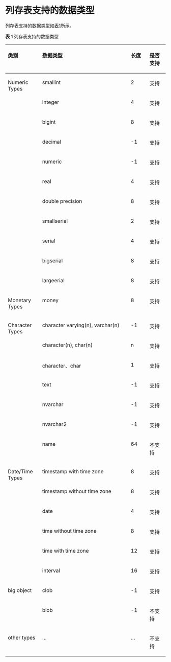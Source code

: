 # 列存表支持的数据类型<a name="ZH-CN_TOPIC_0289900452"></a>

列存表支持的数据类型如[表1](#zh-cn_topic_0283136748_zh-cn_topic_0237121962_table1899319136548)所示。

**表 1**  列存表支持的数据类型

<a name="zh-cn_topic_0283136748_zh-cn_topic_0237121962_table1899319136548"></a>
<table><thead align="left"><tr id="zh-cn_topic_0283136748_zh-cn_topic_0237121962_row829010145541"><th class="cellrowborder" valign="top" width="21.41%" id="mcps1.2.5.1.1"><p id="zh-cn_topic_0283136748_zh-cn_topic_0237121962_p182901514135411"><a name="zh-cn_topic_0283136748_zh-cn_topic_0237121962_p182901514135411"></a><a name="zh-cn_topic_0283136748_zh-cn_topic_0237121962_p182901514135411"></a>类别</p>
</th>
<th class="cellrowborder" valign="top" width="55.25%" id="mcps1.2.5.1.2"><p id="zh-cn_topic_0283136748_zh-cn_topic_0237121962_p15290191416548"><a name="zh-cn_topic_0283136748_zh-cn_topic_0237121962_p15290191416548"></a><a name="zh-cn_topic_0283136748_zh-cn_topic_0237121962_p15290191416548"></a>数据类型</p>
</th>
<th class="cellrowborder" valign="top" width="11.67%" id="mcps1.2.5.1.3"><p id="zh-cn_topic_0283136748_zh-cn_topic_0237121962_p16290114125415"><a name="zh-cn_topic_0283136748_zh-cn_topic_0237121962_p16290114125415"></a><a name="zh-cn_topic_0283136748_zh-cn_topic_0237121962_p16290114125415"></a>长度</p>
</th>
<th class="cellrowborder" valign="top" width="11.67%" id="mcps1.2.5.1.4"><p id="zh-cn_topic_0283136748_zh-cn_topic_0237121962_p10290131475415"><a name="zh-cn_topic_0283136748_zh-cn_topic_0237121962_p10290131475415"></a><a name="zh-cn_topic_0283136748_zh-cn_topic_0237121962_p10290131475415"></a>是否支持</p>
</th>
</tr>
</thead>
<tbody><tr id="zh-cn_topic_0283136748_zh-cn_topic_0237121962_row729018142548"><td class="cellrowborder" rowspan="11" valign="top" width="21.41%" headers="mcps1.2.5.1.1 "><p id="zh-cn_topic_0283136748_zh-cn_topic_0237121962_p4290171415543"><a name="zh-cn_topic_0283136748_zh-cn_topic_0237121962_p4290171415543"></a><a name="zh-cn_topic_0283136748_zh-cn_topic_0237121962_p4290171415543"></a>Numeric Types</p>
</td>
<td class="cellrowborder" valign="top" width="55.25%" headers="mcps1.2.5.1.2 "><p id="zh-cn_topic_0283136748_zh-cn_topic_0237121962_p142901314175410"><a name="zh-cn_topic_0283136748_zh-cn_topic_0237121962_p142901314175410"></a><a name="zh-cn_topic_0283136748_zh-cn_topic_0237121962_p142901314175410"></a>smallint</p>
</td>
<td class="cellrowborder" valign="top" width="11.67%" headers="mcps1.2.5.1.3 "><p id="zh-cn_topic_0283136748_zh-cn_topic_0237121962_p1629011148541"><a name="zh-cn_topic_0283136748_zh-cn_topic_0237121962_p1629011148541"></a><a name="zh-cn_topic_0283136748_zh-cn_topic_0237121962_p1629011148541"></a>2</p>
</td>
<td class="cellrowborder" valign="top" width="11.67%" headers="mcps1.2.5.1.4 "><p id="zh-cn_topic_0283136748_zh-cn_topic_0237121962_p729031415540"><a name="zh-cn_topic_0283136748_zh-cn_topic_0237121962_p729031415540"></a><a name="zh-cn_topic_0283136748_zh-cn_topic_0237121962_p729031415540"></a>支持</p>
</td>
</tr>
<tr id="zh-cn_topic_0283136748_zh-cn_topic_0237121962_row17290191415415"><td class="cellrowborder" valign="top" headers="mcps1.2.5.1.1 "><p id="zh-cn_topic_0283136748_zh-cn_topic_0237121962_p12290101405412"><a name="zh-cn_topic_0283136748_zh-cn_topic_0237121962_p12290101405412"></a><a name="zh-cn_topic_0283136748_zh-cn_topic_0237121962_p12290101405412"></a>integer</p>
</td>
<td class="cellrowborder" valign="top" headers="mcps1.2.5.1.2 "><p id="zh-cn_topic_0283136748_zh-cn_topic_0237121962_p929001420541"><a name="zh-cn_topic_0283136748_zh-cn_topic_0237121962_p929001420541"></a><a name="zh-cn_topic_0283136748_zh-cn_topic_0237121962_p929001420541"></a>4</p>
</td>
<td class="cellrowborder" valign="top" headers="mcps1.2.5.1.3 "><p id="zh-cn_topic_0283136748_zh-cn_topic_0237121962_p17290114165413"><a name="zh-cn_topic_0283136748_zh-cn_topic_0237121962_p17290114165413"></a><a name="zh-cn_topic_0283136748_zh-cn_topic_0237121962_p17290114165413"></a>支持</p>
</td>
</tr>
<tr id="zh-cn_topic_0283136748_zh-cn_topic_0237121962_row329091415410"><td class="cellrowborder" valign="top" headers="mcps1.2.5.1.1 "><p id="zh-cn_topic_0283136748_zh-cn_topic_0237121962_p1929011418548"><a name="zh-cn_topic_0283136748_zh-cn_topic_0237121962_p1929011418548"></a><a name="zh-cn_topic_0283136748_zh-cn_topic_0237121962_p1929011418548"></a>bigint</p>
</td>
<td class="cellrowborder" valign="top" headers="mcps1.2.5.1.2 "><p id="zh-cn_topic_0283136748_zh-cn_topic_0237121962_p1129018145546"><a name="zh-cn_topic_0283136748_zh-cn_topic_0237121962_p1129018145546"></a><a name="zh-cn_topic_0283136748_zh-cn_topic_0237121962_p1129018145546"></a>8</p>
</td>
<td class="cellrowborder" valign="top" headers="mcps1.2.5.1.3 "><p id="zh-cn_topic_0283136748_zh-cn_topic_0237121962_p529021435416"><a name="zh-cn_topic_0283136748_zh-cn_topic_0237121962_p529021435416"></a><a name="zh-cn_topic_0283136748_zh-cn_topic_0237121962_p529021435416"></a>支持</p>
</td>
</tr>
<tr id="zh-cn_topic_0283136748_zh-cn_topic_0237121962_row6290161445410"><td class="cellrowborder" valign="top" headers="mcps1.2.5.1.1 "><p id="zh-cn_topic_0283136748_zh-cn_topic_0237121962_p16290614175414"><a name="zh-cn_topic_0283136748_zh-cn_topic_0237121962_p16290614175414"></a><a name="zh-cn_topic_0283136748_zh-cn_topic_0237121962_p16290614175414"></a>decimal</p>
</td>
<td class="cellrowborder" valign="top" headers="mcps1.2.5.1.2 "><p id="zh-cn_topic_0283136748_zh-cn_topic_0237121962_p13290151417543"><a name="zh-cn_topic_0283136748_zh-cn_topic_0237121962_p13290151417543"></a><a name="zh-cn_topic_0283136748_zh-cn_topic_0237121962_p13290151417543"></a>-1</p>
</td>
<td class="cellrowborder" valign="top" headers="mcps1.2.5.1.3 "><p id="zh-cn_topic_0283136748_zh-cn_topic_0237121962_p1029031418543"><a name="zh-cn_topic_0283136748_zh-cn_topic_0237121962_p1029031418543"></a><a name="zh-cn_topic_0283136748_zh-cn_topic_0237121962_p1029031418543"></a>支持</p>
</td>
</tr>
<tr id="zh-cn_topic_0283136748_zh-cn_topic_0237121962_row629041410543"><td class="cellrowborder" valign="top" headers="mcps1.2.5.1.1 "><p id="zh-cn_topic_0283136748_zh-cn_topic_0237121962_p1129031485418"><a name="zh-cn_topic_0283136748_zh-cn_topic_0237121962_p1129031485418"></a><a name="zh-cn_topic_0283136748_zh-cn_topic_0237121962_p1129031485418"></a>numeric</p>
</td>
<td class="cellrowborder" valign="top" headers="mcps1.2.5.1.2 "><p id="zh-cn_topic_0283136748_zh-cn_topic_0237121962_p1329071465410"><a name="zh-cn_topic_0283136748_zh-cn_topic_0237121962_p1329071465410"></a><a name="zh-cn_topic_0283136748_zh-cn_topic_0237121962_p1329071465410"></a>-1</p>
</td>
<td class="cellrowborder" valign="top" headers="mcps1.2.5.1.3 "><p id="zh-cn_topic_0283136748_zh-cn_topic_0237121962_p1629001435418"><a name="zh-cn_topic_0283136748_zh-cn_topic_0237121962_p1629001435418"></a><a name="zh-cn_topic_0283136748_zh-cn_topic_0237121962_p1629001435418"></a>支持</p>
</td>
</tr>
<tr id="zh-cn_topic_0283136748_zh-cn_topic_0237121962_row1290114155417"><td class="cellrowborder" valign="top" headers="mcps1.2.5.1.1 "><p id="zh-cn_topic_0283136748_zh-cn_topic_0237121962_p1290101435412"><a name="zh-cn_topic_0283136748_zh-cn_topic_0237121962_p1290101435412"></a><a name="zh-cn_topic_0283136748_zh-cn_topic_0237121962_p1290101435412"></a>real</p>
</td>
<td class="cellrowborder" valign="top" headers="mcps1.2.5.1.2 "><p id="zh-cn_topic_0283136748_zh-cn_topic_0237121962_p1729012143548"><a name="zh-cn_topic_0283136748_zh-cn_topic_0237121962_p1729012143548"></a><a name="zh-cn_topic_0283136748_zh-cn_topic_0237121962_p1729012143548"></a>4</p>
</td>
<td class="cellrowborder" valign="top" headers="mcps1.2.5.1.3 "><p id="zh-cn_topic_0283136748_zh-cn_topic_0237121962_p15290514175418"><a name="zh-cn_topic_0283136748_zh-cn_topic_0237121962_p15290514175418"></a><a name="zh-cn_topic_0283136748_zh-cn_topic_0237121962_p15290514175418"></a>支持</p>
</td>
</tr>
<tr id="zh-cn_topic_0283136748_zh-cn_topic_0237121962_row1829015147548"><td class="cellrowborder" valign="top" headers="mcps1.2.5.1.1 "><p id="zh-cn_topic_0283136748_zh-cn_topic_0237121962_p6290101411549"><a name="zh-cn_topic_0283136748_zh-cn_topic_0237121962_p6290101411549"></a><a name="zh-cn_topic_0283136748_zh-cn_topic_0237121962_p6290101411549"></a>double precision</p>
</td>
<td class="cellrowborder" valign="top" headers="mcps1.2.5.1.2 "><p id="zh-cn_topic_0283136748_zh-cn_topic_0237121962_p16290114165416"><a name="zh-cn_topic_0283136748_zh-cn_topic_0237121962_p16290114165416"></a><a name="zh-cn_topic_0283136748_zh-cn_topic_0237121962_p16290114165416"></a>8</p>
</td>
<td class="cellrowborder" valign="top" headers="mcps1.2.5.1.3 "><p id="zh-cn_topic_0283136748_zh-cn_topic_0237121962_p72901414155413"><a name="zh-cn_topic_0283136748_zh-cn_topic_0237121962_p72901414155413"></a><a name="zh-cn_topic_0283136748_zh-cn_topic_0237121962_p72901414155413"></a>支持</p>
</td>
</tr>
<tr id="zh-cn_topic_0283136748_zh-cn_topic_0237121962_row11290201411546"><td class="cellrowborder" valign="top" headers="mcps1.2.5.1.1 "><p id="zh-cn_topic_0283136748_zh-cn_topic_0237121962_p142901014115417"><a name="zh-cn_topic_0283136748_zh-cn_topic_0237121962_p142901014115417"></a><a name="zh-cn_topic_0283136748_zh-cn_topic_0237121962_p142901014115417"></a>smallserial</p>
</td>
<td class="cellrowborder" valign="top" headers="mcps1.2.5.1.2 "><p id="zh-cn_topic_0283136748_zh-cn_topic_0237121962_p14290141414543"><a name="zh-cn_topic_0283136748_zh-cn_topic_0237121962_p14290141414543"></a><a name="zh-cn_topic_0283136748_zh-cn_topic_0237121962_p14290141414543"></a>2</p>
</td>
<td class="cellrowborder" valign="top" headers="mcps1.2.5.1.3 "><p id="zh-cn_topic_0283136748_zh-cn_topic_0237121962_p2290181419545"><a name="zh-cn_topic_0283136748_zh-cn_topic_0237121962_p2290181419545"></a><a name="zh-cn_topic_0283136748_zh-cn_topic_0237121962_p2290181419545"></a>支持</p>
</td>
</tr>
<tr id="zh-cn_topic_0283136748_zh-cn_topic_0237121962_row329031414544"><td class="cellrowborder" valign="top" headers="mcps1.2.5.1.1 "><p id="zh-cn_topic_0283136748_zh-cn_topic_0237121962_p16290121416541"><a name="zh-cn_topic_0283136748_zh-cn_topic_0237121962_p16290121416541"></a><a name="zh-cn_topic_0283136748_zh-cn_topic_0237121962_p16290121416541"></a>serial</p>
</td>
<td class="cellrowborder" valign="top" headers="mcps1.2.5.1.2 "><p id="zh-cn_topic_0283136748_zh-cn_topic_0237121962_p17290101435418"><a name="zh-cn_topic_0283136748_zh-cn_topic_0237121962_p17290101435418"></a><a name="zh-cn_topic_0283136748_zh-cn_topic_0237121962_p17290101435418"></a>4</p>
</td>
<td class="cellrowborder" valign="top" headers="mcps1.2.5.1.3 "><p id="zh-cn_topic_0283136748_zh-cn_topic_0237121962_p129020141544"><a name="zh-cn_topic_0283136748_zh-cn_topic_0237121962_p129020141544"></a><a name="zh-cn_topic_0283136748_zh-cn_topic_0237121962_p129020141544"></a>支持</p>
</td>
</tr>
<tr id="zh-cn_topic_0283136748_zh-cn_topic_0237121962_row122901114185414"><td class="cellrowborder" valign="top" headers="mcps1.2.5.1.1 "><p id="zh-cn_topic_0283136748_zh-cn_topic_0237121962_p1229051411545"><a name="zh-cn_topic_0283136748_zh-cn_topic_0237121962_p1229051411545"></a><a name="zh-cn_topic_0283136748_zh-cn_topic_0237121962_p1229051411545"></a>bigserial</p>
</td>
<td class="cellrowborder" valign="top" headers="mcps1.2.5.1.2 "><p id="zh-cn_topic_0283136748_zh-cn_topic_0237121962_p8290314155413"><a name="zh-cn_topic_0283136748_zh-cn_topic_0237121962_p8290314155413"></a><a name="zh-cn_topic_0283136748_zh-cn_topic_0237121962_p8290314155413"></a>8</p>
</td>
<td class="cellrowborder" valign="top" headers="mcps1.2.5.1.3 "><p id="zh-cn_topic_0283136748_zh-cn_topic_0237121962_p329061475416"><a name="zh-cn_topic_0283136748_zh-cn_topic_0237121962_p329061475416"></a><a name="zh-cn_topic_0283136748_zh-cn_topic_0237121962_p329061475416"></a>支持</p>
</td>
</tr>
    <tr id="zh-cn_topic_0283136748_zh-cn_topic_0237121962_row122901114185414"><td class="cellrowborder" valign="top" headers="mcps1.2.5.1.1 "><p id="zh-cn_topic_0283136748_zh-cn_topic_0237121962_p1229051411545"><a name="zh-cn_topic_0283136748_zh-cn_topic_0237121962_p1229051411545"></a><a name="zh-cn_topic_0283136748_zh-cn_topic_0237121962_p1229051411545"></a>largeerial</p>
</td>
<td class="cellrowborder" valign="top" headers="mcps1.2.5.1.2 "><p id="zh-cn_topic_0283136748_zh-cn_topic_0237121962_p8290314155413"><a name="zh-cn_topic_0283136748_zh-cn_topic_0237121962_p8290314155413"></a><a name="zh-cn_topic_0283136748_zh-cn_topic_0237121962_p8290314155413"></a>8</p>
</td>
<td class="cellrowborder" valign="top" headers="mcps1.2.5.1.3 "><p id="zh-cn_topic_0283136748_zh-cn_topic_0237121962_p329061475416"><a name="zh-cn_topic_0283136748_zh-cn_topic_0237121962_p329061475416"></a><a name="zh-cn_topic_0283136748_zh-cn_topic_0237121962_p329061475416"></a>支持</p>
</td>
</tr>
<tr id="zh-cn_topic_0283136748_zh-cn_topic_0237121962_row152905140543"><td class="cellrowborder" valign="top" width="21.41%" headers="mcps1.2.5.1.1 "><p id="zh-cn_topic_0283136748_zh-cn_topic_0237121962_p129081465413"><a name="zh-cn_topic_0283136748_zh-cn_topic_0237121962_p129081465413"></a><a name="zh-cn_topic_0283136748_zh-cn_topic_0237121962_p129081465413"></a>Monetary Types</p>
</td>
<td class="cellrowborder" valign="top" width="55.25%" headers="mcps1.2.5.1.2 "><p id="zh-cn_topic_0283136748_zh-cn_topic_0237121962_p2029014148549"><a name="zh-cn_topic_0283136748_zh-cn_topic_0237121962_p2029014148549"></a><a name="zh-cn_topic_0283136748_zh-cn_topic_0237121962_p2029014148549"></a>money</p>
</td>
<td class="cellrowborder" valign="top" width="11.67%" headers="mcps1.2.5.1.3 "><p id="zh-cn_topic_0283136748_zh-cn_topic_0237121962_p14290181475411"><a name="zh-cn_topic_0283136748_zh-cn_topic_0237121962_p14290181475411"></a><a name="zh-cn_topic_0283136748_zh-cn_topic_0237121962_p14290181475411"></a>8</p>
</td>
<td class="cellrowborder" valign="top" width="11.67%" headers="mcps1.2.5.1.4 "><p id="zh-cn_topic_0283136748_zh-cn_topic_0237121962_p1729041412543"><a name="zh-cn_topic_0283136748_zh-cn_topic_0237121962_p1729041412543"></a><a name="zh-cn_topic_0283136748_zh-cn_topic_0237121962_p1729041412543"></a>支持</p>
</td>
</tr>
<tr id="zh-cn_topic_0283136748_zh-cn_topic_0237121962_row17290141495413"><td class="cellrowborder" rowspan="7" valign="top" width="21.41%" headers="mcps1.2.5.1.1 "><p id="zh-cn_topic_0283136748_zh-cn_topic_0237121962_p6290171485411"><a name="zh-cn_topic_0283136748_zh-cn_topic_0237121962_p6290171485411"></a><a name="zh-cn_topic_0283136748_zh-cn_topic_0237121962_p6290171485411"></a>Character Types</p>
</td>
<td class="cellrowborder" valign="top" width="55.25%" headers="mcps1.2.5.1.2 "><p id="zh-cn_topic_0283136748_zh-cn_topic_0237121962_p1629015140543"><a name="zh-cn_topic_0283136748_zh-cn_topic_0237121962_p1629015140543"></a><a name="zh-cn_topic_0283136748_zh-cn_topic_0237121962_p1629015140543"></a>character varying(n), varchar(n)</p>
</td>
<td class="cellrowborder" valign="top" width="11.67%" headers="mcps1.2.5.1.3 "><p id="zh-cn_topic_0283136748_zh-cn_topic_0237121962_p14290181415418"><a name="zh-cn_topic_0283136748_zh-cn_topic_0237121962_p14290181415418"></a><a name="zh-cn_topic_0283136748_zh-cn_topic_0237121962_p14290181415418"></a>-1</p>
</td>
<td class="cellrowborder" valign="top" width="11.67%" headers="mcps1.2.5.1.4 "><p id="zh-cn_topic_0283136748_zh-cn_topic_0237121962_p16290171418540"><a name="zh-cn_topic_0283136748_zh-cn_topic_0237121962_p16290171418540"></a><a name="zh-cn_topic_0283136748_zh-cn_topic_0237121962_p16290171418540"></a>支持</p>
</td>
</tr>
<tr id="zh-cn_topic_0283136748_zh-cn_topic_0237121962_row172904145544"><td class="cellrowborder" valign="top" headers="mcps1.2.5.1.1 "><p id="zh-cn_topic_0283136748_zh-cn_topic_0237121962_p929015143540"><a name="zh-cn_topic_0283136748_zh-cn_topic_0237121962_p929015143540"></a><a name="zh-cn_topic_0283136748_zh-cn_topic_0237121962_p929015143540"></a>character(n), char(n)</p>
</td>
<td class="cellrowborder" valign="top" headers="mcps1.2.5.1.2 "><p id="zh-cn_topic_0283136748_zh-cn_topic_0237121962_p16290111418547"><a name="zh-cn_topic_0283136748_zh-cn_topic_0237121962_p16290111418547"></a><a name="zh-cn_topic_0283136748_zh-cn_topic_0237121962_p16290111418547"></a>n</p>
</td>
<td class="cellrowborder" valign="top" headers="mcps1.2.5.1.3 "><p id="zh-cn_topic_0283136748_zh-cn_topic_0237121962_p8290111419540"><a name="zh-cn_topic_0283136748_zh-cn_topic_0237121962_p8290111419540"></a><a name="zh-cn_topic_0283136748_zh-cn_topic_0237121962_p8290111419540"></a>支持</p>
</td>
</tr>
<tr id="zh-cn_topic_0283136748_zh-cn_topic_0237121962_row20290914115417"><td class="cellrowborder" valign="top" headers="mcps1.2.5.1.1 "><p id="zh-cn_topic_0283136748_zh-cn_topic_0237121962_p32901214145415"><a name="zh-cn_topic_0283136748_zh-cn_topic_0237121962_p32901214145415"></a><a name="zh-cn_topic_0283136748_zh-cn_topic_0237121962_p32901214145415"></a>character、char</p>
</td>
<td class="cellrowborder" valign="top" headers="mcps1.2.5.1.2 "><p id="zh-cn_topic_0283136748_zh-cn_topic_0237121962_p142901914115411"><a name="zh-cn_topic_0283136748_zh-cn_topic_0237121962_p142901914115411"></a><a name="zh-cn_topic_0283136748_zh-cn_topic_0237121962_p142901914115411"></a>1</p>
</td>
<td class="cellrowborder" valign="top" headers="mcps1.2.5.1.3 "><p id="zh-cn_topic_0283136748_zh-cn_topic_0237121962_p1429001418542"><a name="zh-cn_topic_0283136748_zh-cn_topic_0237121962_p1429001418542"></a><a name="zh-cn_topic_0283136748_zh-cn_topic_0237121962_p1429001418542"></a>支持</p>
</td>
</tr>
<tr id="zh-cn_topic_0283136748_zh-cn_topic_0237121962_row12290814125418"><td class="cellrowborder" valign="top" headers="mcps1.2.5.1.1 "><p id="zh-cn_topic_0283136748_zh-cn_topic_0237121962_p4290101485417"><a name="zh-cn_topic_0283136748_zh-cn_topic_0237121962_p4290101485417"></a><a name="zh-cn_topic_0283136748_zh-cn_topic_0237121962_p4290101485417"></a>text</p>
</td>
<td class="cellrowborder" valign="top" headers="mcps1.2.5.1.2 "><p id="zh-cn_topic_0283136748_zh-cn_topic_0237121962_p1229020141546"><a name="zh-cn_topic_0283136748_zh-cn_topic_0237121962_p1229020141546"></a><a name="zh-cn_topic_0283136748_zh-cn_topic_0237121962_p1229020141546"></a>-1</p>
</td>
<td class="cellrowborder" valign="top" headers="mcps1.2.5.1.3 "><p id="zh-cn_topic_0283136748_zh-cn_topic_0237121962_p1529016148543"><a name="zh-cn_topic_0283136748_zh-cn_topic_0237121962_p1529016148543"></a><a name="zh-cn_topic_0283136748_zh-cn_topic_0237121962_p1529016148543"></a>支持</p>
</td>
</tr>
<tr id="zh-cn_topic_0283136748_zh-cn_topic_0237121962_row7290101405415"><td class="cellrowborder" valign="top" headers="mcps1.2.5.1.1 "><p id="zh-cn_topic_0283136748_zh-cn_topic_0237121962_p029012140542"><a name="zh-cn_topic_0283136748_zh-cn_topic_0237121962_p029012140542"></a><a name="zh-cn_topic_0283136748_zh-cn_topic_0237121962_p029012140542"></a>nvarchar</p>
</td>
<td class="cellrowborder" valign="top" headers="mcps1.2.5.1.2 "><p id="zh-cn_topic_0283136748_zh-cn_topic_0237121962_p129014147548"><a name="zh-cn_topic_0283136748_zh-cn_topic_0237121962_p129014147548"></a><a name="zh-cn_topic_0283136748_zh-cn_topic_0237121962_p129014147548"></a>-1</p>
</td>
<td class="cellrowborder" valign="top" headers="mcps1.2.5.1.3 "><p id="zh-cn_topic_0283136748_zh-cn_topic_0237121962_p202901614135412"><a name="zh-cn_topic_0283136748_zh-cn_topic_0237121962_p202901614135412"></a><a name="zh-cn_topic_0283136748_zh-cn_topic_0237121962_p202901614135412"></a>支持</p>
</td>
</tr>
<tr id="zh-cn_topic_0283136748_zh-cn_topic_0237121962_row7290101405415"><td class="cellrowborder" valign="top" headers="mcps1.2.5.1.1 "><p id="zh-cn_topic_0283136748_zh-cn_topic_0237121962_p029012140542"><a name="zh-cn_topic_0283136748_zh-cn_topic_0237121962_p029012140542"></a><a name="zh-cn_topic_0283136748_zh-cn_topic_0237121962_p029012140542"></a>nvarchar2</p>
</td>
<td class="cellrowborder" valign="top" headers="mcps1.2.5.1.2 "><p id="zh-cn_topic_0283136748_zh-cn_topic_0237121962_p129014147548"><a name="zh-cn_topic_0283136748_zh-cn_topic_0237121962_p129014147548"></a><a name="zh-cn_topic_0283136748_zh-cn_topic_0237121962_p129014147548"></a>-1</p>
</td>
<td class="cellrowborder" valign="top" headers="mcps1.2.5.1.3 "><p id="zh-cn_topic_0283136748_zh-cn_topic_0237121962_p202901614135412"><a name="zh-cn_topic_0283136748_zh-cn_topic_0237121962_p202901614135412"></a><a name="zh-cn_topic_0283136748_zh-cn_topic_0237121962_p202901614135412"></a>支持</p>
</td>
</tr>
<tr id="zh-cn_topic_0283136748_zh-cn_topic_0237121962_row172907148542"><td class="cellrowborder" valign="top" headers="mcps1.2.5.1.1 "><p id="zh-cn_topic_0283136748_zh-cn_topic_0237121962_p5290914125415"><a name="zh-cn_topic_0283136748_zh-cn_topic_0237121962_p5290914125415"></a><a name="zh-cn_topic_0283136748_zh-cn_topic_0237121962_p5290914125415"></a>name</p>
</td>
<td class="cellrowborder" valign="top" headers="mcps1.2.5.1.2 "><p id="zh-cn_topic_0283136748_zh-cn_topic_0237121962_p629081412547"><a name="zh-cn_topic_0283136748_zh-cn_topic_0237121962_p629081412547"></a><a name="zh-cn_topic_0283136748_zh-cn_topic_0237121962_p629081412547"></a>64</p>
</td>
<td class="cellrowborder" valign="top" headers="mcps1.2.5.1.3 "><p id="zh-cn_topic_0283136748_zh-cn_topic_0237121962_p142908146549"><a name="zh-cn_topic_0283136748_zh-cn_topic_0237121962_p142908146549"></a><a name="zh-cn_topic_0283136748_zh-cn_topic_0237121962_p142908146549"></a>不支持</p>
</td>
</tr>
<tr id="zh-cn_topic_0283136748_zh-cn_topic_0237121962_row19290141414543"><td class="cellrowborder" rowspan="6" valign="top" width="21.41%" headers="mcps1.2.5.1.1 "><p id="zh-cn_topic_0283136748_zh-cn_topic_0237121962_p14290131412540"><a name="zh-cn_topic_0283136748_zh-cn_topic_0237121962_p14290131412540"></a><a name="zh-cn_topic_0283136748_zh-cn_topic_0237121962_p14290131412540"></a>Date/Time Types</p>
</td>
<td class="cellrowborder" valign="top" width="55.25%" headers="mcps1.2.5.1.2 "><p id="zh-cn_topic_0283136748_zh-cn_topic_0237121962_p3290151495415"><a name="zh-cn_topic_0283136748_zh-cn_topic_0237121962_p3290151495415"></a><a name="zh-cn_topic_0283136748_zh-cn_topic_0237121962_p3290151495415"></a>timestamp with time zone</p>
</td>
<td class="cellrowborder" valign="top" width="11.67%" headers="mcps1.2.5.1.3 "><p id="zh-cn_topic_0283136748_zh-cn_topic_0237121962_p20290111495420"><a name="zh-cn_topic_0283136748_zh-cn_topic_0237121962_p20290111495420"></a><a name="zh-cn_topic_0283136748_zh-cn_topic_0237121962_p20290111495420"></a>8</p>
</td>
<td class="cellrowborder" valign="top" width="11.67%" headers="mcps1.2.5.1.4 "><p id="zh-cn_topic_0283136748_zh-cn_topic_0237121962_p132908147546"><a name="zh-cn_topic_0283136748_zh-cn_topic_0237121962_p132908147546"></a><a name="zh-cn_topic_0283136748_zh-cn_topic_0237121962_p132908147546"></a>支持</p>
</td>
</tr>
<tr id="zh-cn_topic_0283136748_zh-cn_topic_0237121962_row172901014155417"><td class="cellrowborder" valign="top" headers="mcps1.2.5.1.1 "><p id="zh-cn_topic_0283136748_zh-cn_topic_0237121962_p1829041445411"><a name="zh-cn_topic_0283136748_zh-cn_topic_0237121962_p1829041445411"></a><a name="zh-cn_topic_0283136748_zh-cn_topic_0237121962_p1829041445411"></a>timestamp without time zone</p>
</td>
<td class="cellrowborder" valign="top" headers="mcps1.2.5.1.2 "><p id="zh-cn_topic_0283136748_zh-cn_topic_0237121962_p192902145542"><a name="zh-cn_topic_0283136748_zh-cn_topic_0237121962_p192902145542"></a><a name="zh-cn_topic_0283136748_zh-cn_topic_0237121962_p192902145542"></a>8</p>
</td>
<td class="cellrowborder" valign="top" headers="mcps1.2.5.1.3 "><p id="zh-cn_topic_0283136748_zh-cn_topic_0237121962_p5290121485410"><a name="zh-cn_topic_0283136748_zh-cn_topic_0237121962_p5290121485410"></a><a name="zh-cn_topic_0283136748_zh-cn_topic_0237121962_p5290121485410"></a>支持</p>
</td>
</tr>
<tr id="zh-cn_topic_0283136748_zh-cn_topic_0237121962_row132901514165419"><td class="cellrowborder" valign="top" headers="mcps1.2.5.1.1 "><p id="zh-cn_topic_0283136748_zh-cn_topic_0237121962_p14290181415547"><a name="zh-cn_topic_0283136748_zh-cn_topic_0237121962_p14290181415547"></a><a name="zh-cn_topic_0283136748_zh-cn_topic_0237121962_p14290181415547"></a>date</p>
</td>
<td class="cellrowborder" valign="top" headers="mcps1.2.5.1.2 "><p id="zh-cn_topic_0283136748_zh-cn_topic_0237121962_p929071410545"><a name="zh-cn_topic_0283136748_zh-cn_topic_0237121962_p929071410545"></a><a name="zh-cn_topic_0283136748_zh-cn_topic_0237121962_p929071410545"></a>4</p>
</td>
<td class="cellrowborder" valign="top" headers="mcps1.2.5.1.3 "><p id="zh-cn_topic_0283136748_zh-cn_topic_0237121962_p102900146546"><a name="zh-cn_topic_0283136748_zh-cn_topic_0237121962_p102900146546"></a><a name="zh-cn_topic_0283136748_zh-cn_topic_0237121962_p102900146546"></a>支持</p>
</td>
</tr>
<tr id="zh-cn_topic_0283136748_zh-cn_topic_0237121962_row13290181445412"><td class="cellrowborder" valign="top" headers="mcps1.2.5.1.1 "><p id="zh-cn_topic_0283136748_zh-cn_topic_0237121962_p1929020147545"><a name="zh-cn_topic_0283136748_zh-cn_topic_0237121962_p1929020147545"></a><a name="zh-cn_topic_0283136748_zh-cn_topic_0237121962_p1929020147545"></a>time without time zone</p>
</td>
<td class="cellrowborder" valign="top" headers="mcps1.2.5.1.2 "><p id="zh-cn_topic_0283136748_zh-cn_topic_0237121962_p12290114145411"><a name="zh-cn_topic_0283136748_zh-cn_topic_0237121962_p12290114145411"></a><a name="zh-cn_topic_0283136748_zh-cn_topic_0237121962_p12290114145411"></a>8</p>
</td>
<td class="cellrowborder" valign="top" headers="mcps1.2.5.1.3 "><p id="zh-cn_topic_0283136748_zh-cn_topic_0237121962_p10290614175411"><a name="zh-cn_topic_0283136748_zh-cn_topic_0237121962_p10290614175411"></a><a name="zh-cn_topic_0283136748_zh-cn_topic_0237121962_p10290614175411"></a>支持</p>
</td>
</tr>
<tr id="zh-cn_topic_0283136748_zh-cn_topic_0237121962_row102901714155411"><td class="cellrowborder" valign="top" headers="mcps1.2.5.1.1 "><p id="zh-cn_topic_0283136748_zh-cn_topic_0237121962_p13290131485413"><a name="zh-cn_topic_0283136748_zh-cn_topic_0237121962_p13290131485413"></a><a name="zh-cn_topic_0283136748_zh-cn_topic_0237121962_p13290131485413"></a>time with time zone</p>
</td>
<td class="cellrowborder" valign="top" headers="mcps1.2.5.1.2 "><p id="zh-cn_topic_0283136748_zh-cn_topic_0237121962_p92902014105420"><a name="zh-cn_topic_0283136748_zh-cn_topic_0237121962_p92902014105420"></a><a name="zh-cn_topic_0283136748_zh-cn_topic_0237121962_p92902014105420"></a>12</p>
</td>
<td class="cellrowborder" valign="top" headers="mcps1.2.5.1.3 "><p id="zh-cn_topic_0283136748_zh-cn_topic_0237121962_p82901814155415"><a name="zh-cn_topic_0283136748_zh-cn_topic_0237121962_p82901814155415"></a><a name="zh-cn_topic_0283136748_zh-cn_topic_0237121962_p82901814155415"></a>支持</p>
</td>
</tr>
<tr id="zh-cn_topic_0283136748_zh-cn_topic_0237121962_row1029061411542"><td class="cellrowborder" valign="top" headers="mcps1.2.5.1.1 "><p id="zh-cn_topic_0283136748_zh-cn_topic_0237121962_p1729012141543"><a name="zh-cn_topic_0283136748_zh-cn_topic_0237121962_p1729012141543"></a><a name="zh-cn_topic_0283136748_zh-cn_topic_0237121962_p1729012141543"></a>interval</p>
</td>
<td class="cellrowborder" valign="top" headers="mcps1.2.5.1.2 "><p id="zh-cn_topic_0283136748_zh-cn_topic_0237121962_p172901314105418"><a name="zh-cn_topic_0283136748_zh-cn_topic_0237121962_p172901314105418"></a><a name="zh-cn_topic_0283136748_zh-cn_topic_0237121962_p172901314105418"></a>16</p>
</td>
<td class="cellrowborder" valign="top" headers="mcps1.2.5.1.3 "><p id="zh-cn_topic_0283136748_zh-cn_topic_0237121962_p1529071414545"><a name="zh-cn_topic_0283136748_zh-cn_topic_0237121962_p1529071414545"></a><a name="zh-cn_topic_0283136748_zh-cn_topic_0237121962_p1529071414545"></a>支持</p>
</td>
</tr>
<tr id="zh-cn_topic_0283136748_zh-cn_topic_0237121962_row1729021435410"><td class="cellrowborder" rowspan="2" valign="top" width="21.41%" headers="mcps1.2.5.1.1 "><p id="zh-cn_topic_0283136748_zh-cn_topic_0237121962_p1290191455417"><a name="zh-cn_topic_0283136748_zh-cn_topic_0237121962_p1290191455417"></a><a name="zh-cn_topic_0283136748_zh-cn_topic_0237121962_p1290191455417"></a>big object</p>
</td>
<td class="cellrowborder" valign="top" width="55.25%" headers="mcps1.2.5.1.2 "><p id="zh-cn_topic_0283136748_zh-cn_topic_0237121962_p11290314165418"><a name="zh-cn_topic_0283136748_zh-cn_topic_0237121962_p11290314165418"></a><a name="zh-cn_topic_0283136748_zh-cn_topic_0237121962_p11290314165418"></a>clob</p>
</td>
<td class="cellrowborder" valign="top" width="11.67%" headers="mcps1.2.5.1.3 "><p id="zh-cn_topic_0283136748_zh-cn_topic_0237121962_p172901143541"><a name="zh-cn_topic_0283136748_zh-cn_topic_0237121962_p172901143541"></a><a name="zh-cn_topic_0283136748_zh-cn_topic_0237121962_p172901143541"></a>-1</p>
</td>
<td class="cellrowborder" valign="top" width="11.67%" headers="mcps1.2.5.1.4 "><p id="zh-cn_topic_0283136748_zh-cn_topic_0237121962_p629020143542"><a name="zh-cn_topic_0283136748_zh-cn_topic_0237121962_p629020143542"></a><a name="zh-cn_topic_0283136748_zh-cn_topic_0237121962_p629020143542"></a>支持</p>
</td>
</tr>
<tr id="zh-cn_topic_0283136748_zh-cn_topic_0237121962_row7290121435417"><td class="cellrowborder" valign="top" headers="mcps1.2.5.1.1 "><p id="zh-cn_topic_0283136748_zh-cn_topic_0237121962_p629019144544"><a name="zh-cn_topic_0283136748_zh-cn_topic_0237121962_p629019144544"></a><a name="zh-cn_topic_0283136748_zh-cn_topic_0237121962_p629019144544"></a>blob</p>
</td>
<td class="cellrowborder" valign="top" headers="mcps1.2.5.1.2 "><p id="zh-cn_topic_0283136748_zh-cn_topic_0237121962_p1729091425412"><a name="zh-cn_topic_0283136748_zh-cn_topic_0237121962_p1729091425412"></a><a name="zh-cn_topic_0283136748_zh-cn_topic_0237121962_p1729091425412"></a>-1</p>
</td>
<td class="cellrowborder" valign="top" headers="mcps1.2.5.1.3 "><p id="zh-cn_topic_0283136748_zh-cn_topic_0237121962_p0290514105414"><a name="zh-cn_topic_0283136748_zh-cn_topic_0237121962_p0290514105414"></a><a name="zh-cn_topic_0283136748_zh-cn_topic_0237121962_p0290514105414"></a>不支持</p>
</td>
</tr>
<tr id="zh-cn_topic_0283136748_zh-cn_topic_0237121962_row12290514165416"><td class="cellrowborder" valign="top" width="21.41%" headers="mcps1.2.5.1.1 "><p id="zh-cn_topic_0283136748_zh-cn_topic_0237121962_p1229011417541"><a name="zh-cn_topic_0283136748_zh-cn_topic_0237121962_p1229011417541"></a><a name="zh-cn_topic_0283136748_zh-cn_topic_0237121962_p1229011417541"></a>other types</p>
</td>
<td class="cellrowborder" valign="top" width="55.25%" headers="mcps1.2.5.1.2 "><p id="zh-cn_topic_0283136748_zh-cn_topic_0237121962_p3290191475416"><a name="zh-cn_topic_0283136748_zh-cn_topic_0237121962_p3290191475416"></a><a name="zh-cn_topic_0283136748_zh-cn_topic_0237121962_p3290191475416"></a>…</p>
</td>
<td class="cellrowborder" valign="top" width="11.67%" headers="mcps1.2.5.1.3 "><p id="zh-cn_topic_0283136748_zh-cn_topic_0237121962_p1029013140546"><a name="zh-cn_topic_0283136748_zh-cn_topic_0237121962_p1029013140546"></a><a name="zh-cn_topic_0283136748_zh-cn_topic_0237121962_p1029013140546"></a>…</p>
</td>
<td class="cellrowborder" valign="top" width="11.67%" headers="mcps1.2.5.1.4 "><p id="zh-cn_topic_0283136748_zh-cn_topic_0237121962_p1229019143547"><a name="zh-cn_topic_0283136748_zh-cn_topic_0237121962_p1229019143547"></a><a name="zh-cn_topic_0283136748_zh-cn_topic_0237121962_p1229019143547"></a>不支持</p>
</td>
</tr>
</tbody>
</table>


